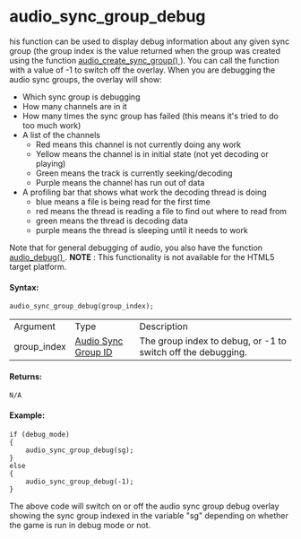 # audio_sync_group_debug

his function can be used to display debug information about any given
sync group (the group index is the value returned when the group was
created using the function [ audio_create_sync_group()
](audio_create_sync_group) ). You can call the function with a value
of -1 to switch off the overlay. When you are debugging the audio sync
groups, the overlay will show:

-   Which sync group is debugging
-   How many channels are in it
-   How many times the sync group has failed (this means it's tried to
    do too much work)
-   A list of the channels
    -   Red means this channel is not currently doing any work
    -   Yellow means the channel is in initial state (not yet decoding
        or playing)
    -   Green means the track is currently seeking/decoding
    -   Purple means the channel has run out of data
-   A profiling bar that shows what work the decoding thread is doing
    -   blue means a file is being read for the first time
    -   red means the thread is reading a file to find out where to read
        from
    -   green means the thread is decoding data
    -   purple means the thread is sleeping until it needs to work

Note that for general debugging of audio, you also have the function [
audio_debug() ](../audio_debug) . **NOTE** : This functionality is
not available for the HTML5 target platform.

#### Syntax:

``` gml
audio_sync_group_debug(group_index);
```

|             |                                                                                                                                                      |                                                              |
|-------------|------------------------------------------------------------------------------------------------------------------------------------------------------|--------------------------------------------------------------|
| Argument    | Type                                                                                                                                                 | Description                                                  |
| group_index |  [Audio Sync Group ID](../../../../../../GameMaker_Language/GML_Reference/Asset_Management/Audio/Audio_Synchronisation/audio_create_sync_group)  | The group index to debug, or -1 to switch off the debugging. |

#### Returns:

``` gml
N/A
```

#### Example:

``` gml
if (debug_mode)
{
    audio_sync_group_debug(sg);
}
else
{
    audio_sync_group_debug(-1);
}
```

The above code will switch on or off the audio sync group debug overlay
showing the sync group indexed in the variable "sg" depending on whether
the game is run in debug mode or not.
